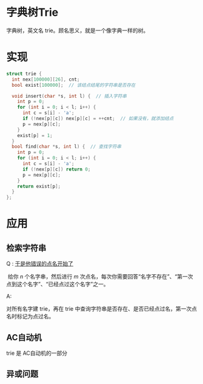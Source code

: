 # 字典树Trie

字典树，英文名 trie。顾名思义，就是一个像字典一样的树。



# 实现

```cpp
struct trie {
  int nex[100000][26], cnt;
  bool exist[100000];  // 该结点结尾的字符串是否存在

  void insert(char *s, int l) {  // 插入字符串
    int p = 0;
    for (int i = 0; i < l; i++) {
      int c = s[i] - 'a';
      if (!nex[p][c]) nex[p][c] = ++cnt;  // 如果没有，就添加结点
      p = nex[p][c];
    }
    exist[p] = 1;
  }
  bool find(char *s, int l) {  // 查找字符串
    int p = 0;
    for (int i = 0; i < l; i++) {
      int c = s[i] - 'a';
      if (!nex[p][c]) return 0;
      p = nex[p][c];
    }
    return exist[p];
  }
};
```



# 应用



## 检索字符串

Q : [于是他错误的点名开始了](https://www.luogu.com.cn/problem/P2580)

​	给你 $n$ 个名字串，然后进行 $m$ 次点名，每次你需要回答“名字不存在”、“第一次点到这个名字”、“已经点过这个名字”之一。

A:

对所有名字建 trie，再在 trie 中查询字符串是否存在、是否已经点过名，第一次点名时标记为点过名。





## AC自动机

trie 是 AC自动机的一部分



## 异或问题





